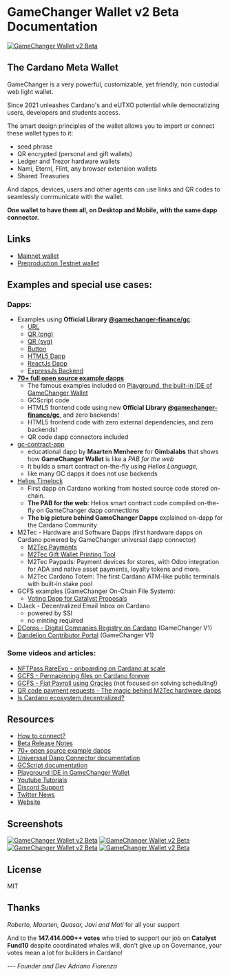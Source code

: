 # GameChanger Wallet v2 Beta Documentation

[![GameChanger Wallet v2 Beta](gcw-logo-300x85.png)](https://beta-wallet.gamechanger.finance)

## The Cardano Meta Wallet

GameChanger is a very powerful, customizable, yet friendly, non custodial web light wallet. 

Since 2021 unleashes Cardano's and eUTXO potential while democratizing users, developers and students access.

The smart design principles of the wallet allows you to import or connect these wallet types to it:
 - seed phrase
 - QR encrypted (personal and gift wallets) 
 - Ledger and Trezor hardware wallets 
 - Nami, Eternl, Flint, any browser extension wallets
 - Shared Treasuries
 
 And dapps, devices, users and other agents can use links and QR codes to seamlessly communicate with the wallet.

 **One wallet to have them all, on Desktop and Mobile, with the same dapp connector.**

## Links

- [Mainnet wallet](https://beta-wallet.gamechanger.finance/)
- [Preproduction Testnet wallet](https://beta-preprod-wallet.gamechanger.finance/)

## Examples and special use cases:

### Dapps:
- Examples using **Official Library [@gamechanger-finance/gc](https://www.npmjs.com/package/@gamechanger-finance/gc)**:
    - [URL](https://github.com/GameChangerFinance/gamechanger/blob/master/examples/URL.txt)
    - [QR (png)](https://github.com/GameChangerFinance/gamechanger/blob/master/examples/QR.png)
    - [QR (svg)](https://github.com/GameChangerFinance/gamechanger/blob/master/examples/QR.svg)
    - [Button](https://github.com/GameChangerFinance/gamechanger/blob/master/examples/button.html)
    - [HTML5 Dapp](https://github.com/GameChangerFinance/gamechanger/blob/master/examples/htmlDapp.html)
    - [ReactJs Dapp](https://github.com/GameChangerFinance/gamechanger/blob/master/examples/reactDapp.html)
    - [ExpressJs Backend](https://github.com/GameChangerFinance/gamechanger/blob/master/examples/expressBackend.js)
- **[70+ full open source example dapps](examples/README.md)**
    - The famous examples included on [Playground, the built-in IDE of GameChanger Wallet](https://beta-wallet.gamechanger.finance/playground)
    - GCScript code
    - HTML5 frontend code using new **Official Library [@gamechanger-finance/gc](https://www.npmjs.com/package/@gamechanger-finance/gc)**, and zero backends!
    - HTML5 frontend code with zero external dependencies, and zero backends!
    - QR code dapp connectors included    
- [gc-contract-app](https://github.com/M2tec/gc-contract-app)
    - educational dapp by **Maarten Menheere** for **Gimbalabs** that shows how **GameChanger Wallet** is like a *PAB for the web*
    - It builds a smart contract on-the-fly using *Helios Language*, 
    - like many GC dapps it does not use backends
- [Helios Timelock](https://github.com/GameChangerFinance/cardano-gc-helios-dapp)
    - First dapp on Cardano working from hosted source code stored on-chain. 
    - **The PAB for the web:** Helios smart contract code compiled on-the-fly on GameChanger dapp connections
    - **The big picture behind GameChanger Dapps** explained on-dapp for the Cardano Community
- M2Tec - Hardware and Software Dapps (first hardware dapps on Cardano powered by GameChanger universal dapp connector)
    - [M2Tec Payments](https://payments.m2tec.nl/)
    - [M2Tec Gift Wallet Printing Tool](https://gift.m2tec.nl)
    - M2Tec Paypads: Payment devices for stores, with Odoo integration for ADA and native asset payments, loyalty tokens and more.
    - M2Tec Cardano Totem: The first Cardano ATM-like public terminals with built-in stake pool
- GCFS examples (GameChanger On-Chain File System): 
    - [Voting Dapp for Catalyst Proposals](https://gcvoting.netlify.app/catalyst/fund10/102594)
- DJack - Decentralized Email Inbox on Cardano
    - powered by SSI
    - no minting required
- [DCorps - Digital Companies Registry on Cardano](https://www.lidonation.com/zh/proposals/dcorps-digital-companies-registry-registering-your-catalyst-project-on-chain-f10) (GameChanger V1)
- [Dandelion Contributor Portal](https://contrib.dandelion.link) (GameChanger V1)

### Some videos and articles:

- [NFTPass RareEvo - onboarding on Cardano at scale ](https://www.youtube.com/watch?v=C96IK0qztbo)
- [GCFS - Permapinning files on Cardano forever](https://www.youtube.com/watch?v=tq3Sxuh_XGE)
- [GCFS - Fiat Payroll using Oracles](https://www.youtube.com/watch?v=AMKhjJQH6cI&t=773s) (not focused on solving scheduling!)
- [QR code payment requests - The magic behind M2Tec hardware dapps](https://www.youtube.com/watch?v=cq2YDDuao2o)
- [Is Cardano ecosystem decentralized?](https://forum.cardano.org/t/is-cardano-ecosystem-decentralized/121882)
 

## Resources
- [How to connect?](https://www.npmjs.com/package/@gamechanger-finance/gc)
- [Beta Release Notes](RELEASE.md)
- [70+ open source example dapps](examples/README.md)
- [Universsal Dapp Connector documentation](DAPP_CONNECTOR.md)
- [GCScript documentation](https://beta-wallet.gamechanger.finance/doc/api/v2/api.html)
- [Playground IDE in GameChanger Wallet ](https://beta-wallet.gamechanger.finance/playground)
- [Youtube Tutorials](https://www.youtube.com/@gamechanger.finance)
- [Discord Support](https://discord.gg/vpbfyRaDKG)
- [Twitter News](https://twitter.com/GameChangerOk)
- [Website](https://gamechanger.finance)


## Screenshots

[![GameChanger Wallet v2 Beta](img/mobile1.jpg)](img/mobile1.jpg)
[![GameChanger Wallet v2 Beta](img/mobile2.jpg)](img/mobile2.jpg)
[![GameChanger Wallet v2 Beta](img/desktop1.jpg)](img/desktop1.jpg)
[![GameChanger Wallet v2 Beta](img/desktop2.jpg)](img/desktop2.jpg)


## License
MIT 

## Thanks

*Roberto, Maarten, Quasar, Javi and Mati* for all your support


And to the **147.414.000++ votes** who tried to support our job on **Catalyst Fund10** despite coordinated whales will, don't give up on Governance, your votes mean a lot for builders in Cardano!

    
*--- Founder and Dev Adriano Fiorenza*

